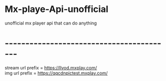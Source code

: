 
# Mx-playe-Api-unofficial
unofficial mx player api that can do anything
<h1>-----------------------------------------</h1>

 
stream url prefix = https://llvod.mxplay.com/ <br>
img url prefix = https://qqcdnpictest.mxplay.com/

<br>
 

